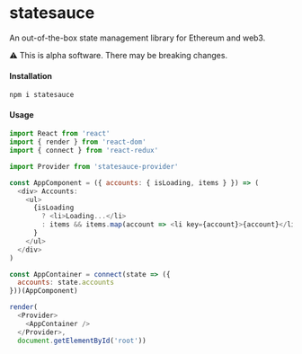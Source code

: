 # statesauce

An out-of-the-box state management library for Ethereum and web3.

:warning: This is alpha software. There may be breaking changes.

#### Installation

```
npm i statesauce
```

#### Usage

```js
import React from 'react'
import { render } from 'react-dom'
import { connect } from 'react-redux'

import Provider from 'statesauce-provider'

const AppComponent = ({ accounts: { isLoading, items } }) => (
  <div> Accounts:
    <ul>
      {isLoading
        ? <li>Loading...</li>
        : items && items.map(account => <li key={account}>{account}</li>)
      }
    </ul>
  </div>
)

const AppContainer = connect(state => ({
  accounts: state.accounts
}))(AppComponent)

render(
  <Provider>
    <AppContainer />
  </Provider>,
  document.getElementById('root'))
```
